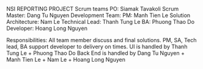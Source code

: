 NSI REPORTING PROJECT 
Scrum teams
    PO: Siamak Tavakoli
    Scrum Master: Dang Tu Nguyen
    Development Team: 
        PM: Manh Tien Le
        Solution Architecture: Nam Le
        Technical Lead: Thanh Tung Le
        BA: Phuong Thao Do
        Developer: Hoang Long Nguyen

Responsibilities:
    All team member discuss and final solutions. PM, SA, Tech lead, BA support developer to delivery on times.
    UI is handled by Thanh Tung Le + Phuong Thao Do
    Back End is handled by Dang Tu Nguyen + Manh Tien Le + Nam Le + Hoang Long Nguyen
    